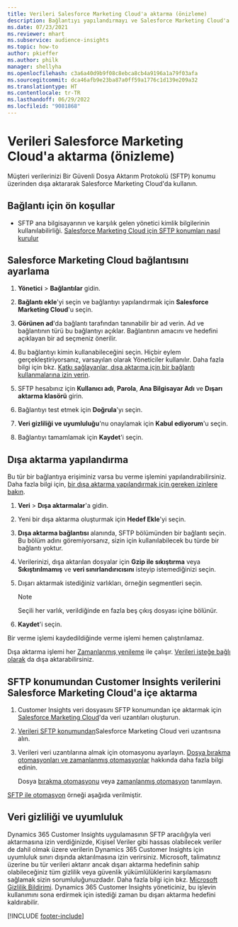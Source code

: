 ```yaml
---
title: Verileri Salesforce Marketing Cloud'a aktarma (önizleme)
description: Bağlantıyı yapılandırmayı ve Salesforce Marketing Cloud'a nasıl dışa aktarılacağını öğrenin.
ms.date: 07/23/2021
ms.reviewer: mhart
ms.subservice: audience-insights
ms.topic: how-to
author: pkieffer
ms.author: philk
manager: shellyha
ms.openlocfilehash: c3a6a40d9b9f08c8ebca8cb4a9196a1a79f03afa
ms.sourcegitcommit: dca46afb9e23ba87a0ff59a1776c1d139e209a32
ms.translationtype: HT
ms.contentlocale: tr-TR
ms.lasthandoff: 06/29/2022
ms.locfileid: "9081868"
---
```

# <a name="export-data-to-salesforce-marketing-cloud-preview"></a>Verileri Salesforce Marketing Cloud'a aktarma (önizleme)

Müşteri verilerinizi Bir Güvenli Dosya Aktarım Protokolü (SFTP) konumu üzerinden dışa aktararak Salesforce Marketing Cloud'da kullanın.

## <a name="prerequisites-for-connection"></a>Bağlantı için ön koşullar

- SFTP ana bilgisayarının ve karşılık gelen yönetici kimlik bilgilerinin kullanılabilirliği. [Salesforce Marketing Cloud için SFTP konumları nasıl kurulur](https://help.salesforce.com/articleView?id=sf.mc_es_configure_enhanced_ftp.htm&type=5) 

## <a name="set-up-the-connection-to-salesforce-marketing-cloud"></a>Salesforce Marketing Cloud bağlantısını ayarlama

1. **Yönetici** > **Bağlantılar** gidin.

1. **Bağlantı ekle**'yi seçin ve bağlantıyı yapılandırmak için **Salesforce Marketing Cloud**'u seçin.

1. **Görünen ad**'da bağlantı tarafından tanınabilir bir ad verin. Ad ve bağlantının türü bu bağlantıyı açıklar. Bağlantının amacını ve hedefini açıklayan bir ad seçmeniz önerilir.

1. Bu bağlantıyı kimin kullanabileceğini seçin. Hiçbir eylem gerçekleştiriyorsanız, varsayılan olarak Yöneticiler kullanılır. Daha fazla bilgi için bkz. [Katkı sağlayanlar, dışa aktarma için bir bağlantı kullanmalarına izin verin](connections.md#allow-contributors-to-use-a-connection-for-exports).

1. SFTP hesabınız için **Kullanıcı adı**, **Parola**, **Ana Bilgisayar Adı** ve **Dışarı aktarma klasörü** girin.

1. Bağlantıyı test etmek için **Doğrula**'yı seçin.

1. **Veri gizliliği ve uyumluluğu**'nu onaylamak için **Kabul ediyorum**'u seçin.

1. Bağlantıyı tamamlamak için **Kaydet**'i seçin.

## <a name="configure-an-export"></a>Dışa aktarma yapılandırma

Bu tür bir bağlantıya erişiminiz varsa bu verme işlemini yapılandırabilirsiniz. Daha fazla bilgi için, [bir dışa aktarma yapılandırmak için gereken izinlere bakın](export-destinations.md#set-up-a-new-export).

1. **Veri** > **Dışa aktarmalar**'a gidin.

1. Yeni bir dışa aktarma oluşturmak için **Hedef Ekle**'yi seçin.

1. **Dışa aktarma bağlantısı** alanında, SFTP bölümünden bir bağlantı seçin. Bu bölüm adını göremiyorsanız, sizin için kullanılabilecek bu türde bir bağlantı yoktur.

1. Verilerinizi, dışa aktarılan dosyalar için **Gzip ile sıkıştırma** veya **Sıkıştırılmamış** ve **veri sınırlandırıcısını** isteyip istemediğinizi seçin.

1. Dışarı aktarmak istediğiniz varlıkları, örneğin segmentleri seçin.

   > [!NOTE]
   > Seçili her varlık, verildiğinde en fazla beş çıkış dosyası içine bölünür. 

1. **Kaydet**'i seçin.

Bir verme işlemi kaydedildiğinde verme işlemi hemen çalıştırılamaz.

Dışa aktarma işlemi her [Zamanlanmış yenileme](system.md#schedule-tab) ile çalışır. [Verileri isteğe bağlı olarak](export-destinations.md#run-exports-on-demand) da dışa aktarabilirsiniz. 

## <a name="import-customer-insights-data-from-sftp-location-to-salesforce-marketing-cloud"></a>SFTP konumundan Customer Insights verilerini Salesforce Marketing Cloud'a içe aktarma

1. Customer Insights veri dosyasını SFTP konumundan içe aktarmak için [Salesforce Marketing Cloud](https://help.salesforce.com/articleView?id=sf.mc_es_create_data_extension.htm&type=5)'da veri uzantıları oluşturun.

2. [Verileri SFTP konumundan](https://help.salesforce.com/articleView?id=sf.mc_es_import_data_extension_classic.htm&type=5)Salesforce Marketing Cloud veri uzantısına alın. 

3. Verileri veri uzantılarına almak için otomasyonu ayarlayın. [Dosya bırakma otomasyonları ve zamanlanmış otomasyonlar](https://help.salesforce.com/articleView?id=sf.mc_as_triggered_automations.htm&type=5) hakkında daha fazla bilgi edinin.

   Dosya [bırakma otomasyonu](https://help.salesforce.com/articleView?id=sf.mc_as_define_a_triggered_automation.htm&type=5) veya [zamanlanmış otomasyon](https://help.salesforce.com/articleView?id=sf.mc_as_define_a_scheduled_automation.htm&type=5) tanımlayın. 

[SFTP ile otomasyon](https://help.salesforce.com/articleView?id=sf.mc_as_ftp_and_triggered_automation_scenario.htm&type=5) örneği aşağıda verilmiştir.

## <a name="data-privacy-and-compliance"></a>Veri gizliliği ve uyumluluk

Dynamics 365 Customer Insights uygulamasının SFTP aracılığıyla veri aktarmasına izin verdiğinizde, Kişisel Veriler gibi hassas olabilecek veriler de dahil olmak üzere verilerin Dynamics 365 Customer Insights için uyumluluk sınırı dışında aktarılmasına izin verirsiniz. Microsoft, talimatınız üzerine bu tür verileri aktarır ancak dışarı aktarma hedefinin sahip olabileceğiniz tüm gizlilik veya güvenlik yükümlülüklerini karşılamasını sağlamak sizin sorumluluğunuzdadır. Daha fazla bilgi için bkz. [Microsoft Gizlilik Bildirimi](https://go.microsoft.com/fwlink/?linkid=396732).
Dynamics 365 Customer Insights yöneticiniz, bu işlevin kullanımını sona erdirmek için istediği zaman bu dışarı aktarma hedefini kaldırabilir.

[!INCLUDE [footer-include](includes/footer-banner.md)]
